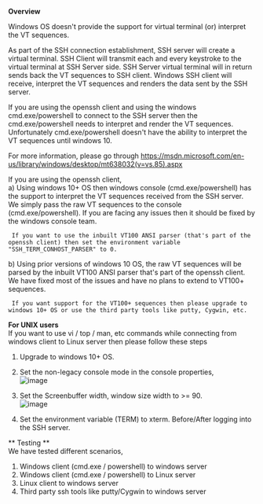 **Overview**   

Windows OS doesn't provide the support for virtual terminal (or) interpret the VT sequences.

As part of the SSH connection establishment, SSH server will create a virtual terminal. SSH Client will transmit each and every keystroke to the virtual terminal at SSH Server side. SSH Server virtual terminal will in return sends back the VT sequences to SSH client. Windows SSH client will receive, interpret the VT sequences and renders the data sent by the SSH server.

If you are using the openssh client and using the windows cmd.exe/powershell to connect to the SSH server then the cmd.exe/powershell needs to interpret and render the VT sequences. Unfortunately cmd.exe/powershell doesn't have the ability to interpret the VT sequences until windows 10.

For more information, please go through https://msdn.microsoft.com/en-us/library/windows/desktop/mt638032(v=vs.85).aspx

If you are using the openssh client,  
  a) Using windows 10+ OS then windows console (cmd.exe/powershell) has the support to interpret the VT sequences received from the SSH server. We simply pass the raw VT sequences to the console (cmd.exe/powershell). If you are facing any issues then it should be fixed by the windows console team.   

     If you want to use the inbuilt VT100 ANSI parser (that's part of the openssh client) then set the environment variable "SSH_TERM_CONHOST_PARSER" to 0.

  b) Using prior versions of windows 10 OS, the raw VT sequences will be parsed by the inbuilt VT100 ANSI parser that's part of the openssh client. We have fixed most of the issues and have no plans to extend to VT100+ sequences.   

     If you want support for the VT100+ sequences then please upgrade to windows 10+ OS or use the third party tools like putty, Cygwin, etc.

**For UNIX users**   
If you want to use vi / top / man, etc commands while connecting from windows client to Linux server then please follow these steps   

1) Upgrade to windows 10+ OS.   

2) Set the non-legacy console mode in the console properties,   
![image](https://cloud.githubusercontent.com/assets/23668037/23882278/cc062726-081c-11e7-8e4c-792da6af23b9.png)    

3) Set the Screenbuffer width, window size width to >= 90.   
![image](https://cloud.githubusercontent.com/assets/23668037/23882328/11ed4116-081d-11e7-87e0-757680ea3a74.png)

4) Set the environment variable (TERM) to xterm. Before/After logging into the SSH server.

** Testing **   
We have tested different scenarios,   
1) Windows client (cmd.exe / powershell) to windows server   
2) Windows client (cmd.exe / powershell) to Linux server   
3) Linux client to windows server   
4) Third party ssh tools like putty/Cygwin to windows server   




